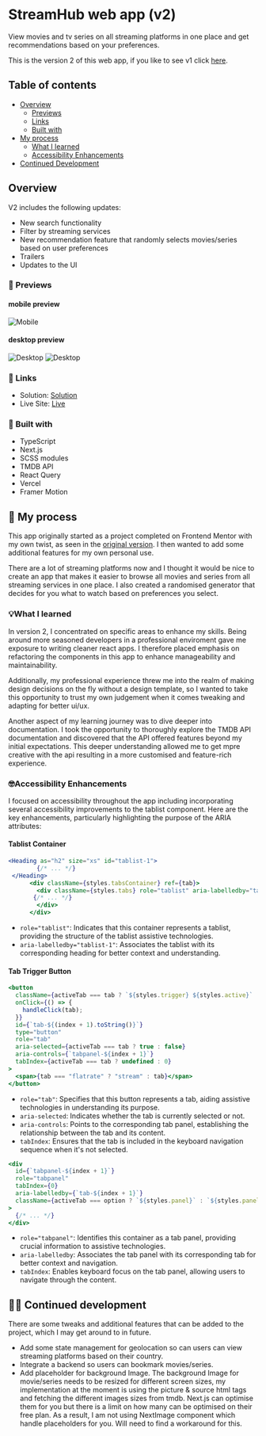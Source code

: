 # StreamHub web app (v2)

View movies and tv series on all streaming platforms in one place and get recommendations based on your preferences.

This is the version 2 of this web app, if you like to see v1 click [here](https://streamhubtvv1.vercel.app/).

## Table of contents

- [Overview](#overview)
  - [Previews](#previews)
  - [Links](#links)
  - [Built with](#built-with)
- [My process](#my-process)
  - [What I learned](#what-i-learned)
  - [Accessibility Enhancements](#accessibility-enhancements)
- [Continued Development](#continued-development)

## Overview

V2 includes the following updates:

- New search functionality
- Filter by streaming services
- New recommendation feature that randomly selects movies/series based on user preferences
- Trailers
- Updates to the UI

### 📸&nbsp;Previews

#### mobile preview

![Mobile](/public/assets/screenshots/streamhub-mobile.webp "Mobile Preview")

#### desktop preview

![Desktop](/public/assets/screenshots/streamhub-list.webp "Desktop Preview")
![Desktop](/public/assets/screenshots/streamhub-movie.webp "Desktop Preview")

### 🔗&nbsp;Links

- Solution: [Solution](https://github.com/jkellerman/StreamHub)
- Live Site: [Live](https://streamhubtv.vercel.app/)

### 🧰&nbsp;Built with

- TypeScript
- Next.js
- SCSS modules
- TMDB API
- React Query
- Vercel
- Framer Motion

## 💭&nbsp;My process

This app originally started as a project completed on Frontend Mentor with my own twist, as seen in the [original version](https://streamhubtvv1.vercel.app/). I then wanted to add some additional features for my own personal use.

There are a lot of streaming platforms now and I thought it would be nice to create an app that makes it easier to browse all movies and series from all streaming services in one place. I also created a randomised generator that decides for you what to watch based on preferences you select.

### 💡What I learned

In version 2, I concentrated on specific areas to enhance my skills. Being around more seasoned developers in a professional enviroment gave me exposure to writing cleaner react apps. I therefore placed emphasis on refactoring the components in this app to enhance manageability and maintainability.

Additionally, my professional experience threw me into the realm of making design decisions on the fly without a design template, so I wanted to take this opportunity to trust my own judgement when it comes tweaking and adapting for better ui/ux.

Another aspect of my learning journey was to dive deeper into documentation. I took the opportunity to thoroughly explore the TMDB API documentation and discovered that the API offered features beyond my initial expectations. This deeper understanding allowed me to get mpre creative with the api resulting in a more customised and feature-rich experience.

### 🤓Accessibility Enhancements

I focused on accessibility throughout the app including incorporating several accessibility improvements to the tablist component. Here are the key enhancements, particularly highlighting the purpose of the ARIA attributes:

#### Tablist Container

```jsx
<Heading as="h2" size="xs" id="tablist-1">
        {/* ... */}
 </Heading>
      <div className={styles.tabsContainer} ref={tab}>
        <div className={styles.tabs} role="tablist" aria-labelledby="tablist-1">
       {/* ... */}
        </div>
      </div>
```

- `role="tablist"`: Indicates that this container represents a tablist, providing the structure of the tablist assistive technologies.
- `aria-labelledby="tablist-1"`: Associates the tablist with its corresponding heading for better context and understanding.

#### Tab Trigger Button

```jsx
<button
  className={activeTab === tab ? `${styles.trigger} ${styles.active}` : `${styles.trigger} `}
  onClick={() => {
    handleClick(tab);
  }}
  id={`tab-${(index + 1).toString()}`}
  type="button"
  role="tab"
  aria-selected={activeTab === tab ? true : false}
  aria-controls={`tabpanel-${index + 1}`}
  tabIndex={activeTab === tab ? undefined : 0}
>
  <span>{tab === "flatrate" ? "stream" : tab}</span>
</button>
```

- `role="tab"`: Specifies that this button represents a tab, aiding assistive technologies in understanding its purpose.
- `aria-selected`: Indicates whether the tab is currently selected or not.
- `aria-controls`: Points to the corresponding tab panel, establishing the relationship between the tab and its content.
- `tabIndex`: Ensures that the tab is included in the keyboard navigation sequence when it's not selected.

```jsx
<div
  id={`tabpanel-${index + 1}`}
  role="tabpanel"
  tabIndex={0}
  aria-labelledby={`tab-${index + 1}`}
  className={activeTab === option ? `${styles.panel}` : `${styles.panel} ${styles.isHidden}`}
>
  {/* ... */}
</div>
```

- `role="tabpanel"`: Identifies this container as a tab panel, providing crucial information to assistive technologies.
- `aria-labelledby`: Associates the tab panel with its corresponding tab for better context and navigation.
- `tabIndex`: Enables keyboard focus on the tab panel, allowing users to navigate through the content.

## 👨‍💻&nbsp;Continued development

There are some tweaks and additional features that can be added to the project, which I may get around to in future.

- Add some state management for geolocation so can users can view streaming platforms based on their country.
- Integrate a backend so users can bookmark movies/series.
- Add placeholder for background Image. The background Image for movie/series needs to be resized for different screen sizes, my implementation at the moment is using the picture & source html tags and fetching the different images sizes from tmdb. Next.js can optimise them for you but there is a limit on how many can be optimised on their free plan. As a result, I am not using NextImage component which handle placeholders for you. Will need to find a workaround for this.

